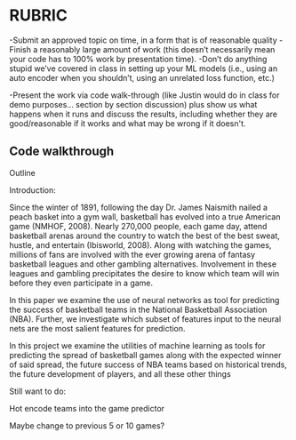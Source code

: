 RUBRIC
=======



-Submit an approved topic on time, in a form that is of reasonable quality
-Finish a reasonably large amount of work (this doesn’t necessarily mean your code has to 100%
work by presentation time).
-Don’t do anything stupid we’ve covered in class in setting up your ML models (i.e., using an auto
encoder when you shouldn’t, using an unrelated loss function, etc.)

-Present the work via code walk-through (like Justin would do in class for demo purposes... section by section discussion) plus show us what happens when it runs and discuss the results, including whether they are good/reasonable if it works and what may be wrong if it doesn't.



Code walkthrough
----------------

Outline 

Introduction:

Since the winter of 1891, following the day Dr. James Naismith nailed a peach basket into a gym wall, basketball has evolved into a true American game (NMHOF, 2008). Nearly 270,000 people, each game day, attend basketball arenas around the country to watch the best of the best sweat, hustle, and entertain (Ibisworld, 2008). Along with watching the games, millions of fans are involved with the ever growing arena of fantasy basketball leagues and other gambling alternatives. Involvement in these leagues and gambling precipitates the desire to know which team will win before they even participate in a game.


In this paper we examine the use of neural networks as tool for predicting the success of basketball teams in the National Basketball Association (NBA). Further, we investigate which subset of features input to the neural nets are the most salient features for prediction.

In this project we examine the utilities of machine learning as tools for predicting the spread of basketball games along with the expected winner of said spread, the future success of NBA teams based on historical trends, the future development of players, and all these other things




Still want to do:

Hot encode teams into the game predictor

Maybe change to previous 5 or 10 games?


